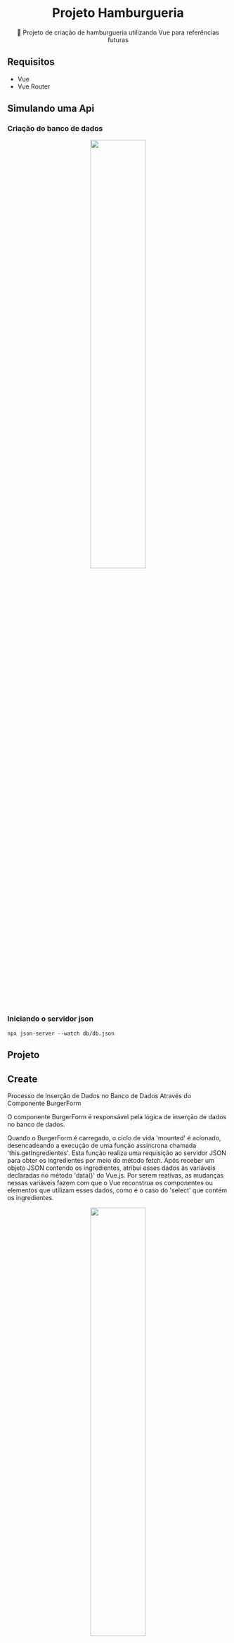 <H1 align="center">Projeto Hamburgueria</H1>
<p align="center">🚀 Projeto de criação de hamburgueria utilizando Vue para referências futuras</p>

## Requisitos
- Vue
- Vue Router


## Simulando uma Api


### Criação do banco de dados

<div align="center">
  <img src="https://github.com/lucasmargui/Vue_Projeto_Hamburgueria/assets/157809964/2c376844-b415-4ae3-a38d-9c483236568f" style="width:50%">
</div>
<br>

### Iniciando o servidor json

```
npx json-server --watch db/db.json
```

## Projeto


## Create 

Processo de Inserção de Dados no Banco de Dados Através do Componente BurgerForm

O componente BurgerForm é responsável pela lógica de inserção de dados no banco de dados.

Quando o BurgerForm é carregado, o ciclo de vida 'mounted' é acionado, desencadeando a execução de uma função assíncrona chamada 'this.getIngredientes'. Esta função realiza uma requisição ao servidor JSON para obter os ingredientes por meio do método fetch. Após receber um objeto JSON contendo os ingredientes, atribui esses dados às variáveis declaradas no método 'data()' do Vue.js. Por serem reativas, as mudanças nessas variáveis fazem com que o Vue reconstrua os componentes ou elementos que utilizam esses dados, como é o caso do 'select' que contém os ingredientes.

<div align="center">
  <img src="https://github.com/lucasmargui/Vue_Projeto_Hamburgueria/assets/157809964/11f74578-2e07-4f4d-9eea-f6129d5bf91a" style="width:50%">
</div>
<br>

Os dados fornecidos nos inputs do formulário são vinculados às variáveis definidas no método "data()" utilizando a diretiva v:model.


<div align="center">
  <img src="https://github.com/lucasmargui/Vue_Projeto_Hamburgueria/assets/157809964/82d1e2b0-8c69-4741-ae2a-0c098e14dd03" style="width:45%">
  <img src="https://github.com/lucasmargui/Vue_Projeto_Hamburgueria/assets/157809964/9fade0d2-3175-443d-826d-a270ef635581" style="width:45%">
</div>
<br>

Quando um formulário é preenchido e o botão de envio é clicado, uma função personalizada chamada "createBurger" é ativada.

```
 <form id="burger-form" method="POST" @submit="createBurger">
```
<br>

No código a seguir, a função "e.preventDefault()" é utilizada para impedir o envio do formulário via método POST, evitando a perda de dados ao atualizar a página. Os valores dos inputs são capturados e armazenados em um objeto chamado "data". Em seguida, esse objeto é convertido em uma string JSON através do método JSON.stringify(data). Posteriormente, é feita uma requisição POST para o servidor JSON previamente criado, na qual o objeto JSON é adicionado ao banco de dados.

<div align="center">
  <img src="https://github.com/lucasmargui/Vue_Projeto_Hamburgueria/assets/157809964/eb171c22-408b-4255-a5cd-e3f7f32e8860" style="width:70%">
</div>


## Read

Processo de leitura de dados no Banco de Dados Através do Componente DashBoard

Quando o BurgerForm é carregado, o ciclo de vida 'mounted' é acionado, desencadeando a execução de uma função assíncrona chamada 'this.getPedidos'. Esta função realiza uma requisição ao servidor JSON para obter os pedidos por meio do método fetch. Após receber um objeto JSON contendo os pedidos, atribui esses dados às variáveis declaradas no método 'data()' do Vue.js. Por serem reativas, as mudanças nessas variáveis fazem com que o Vue reconstrua os componentes ou elementos que utilizam esses dados, como atualização da lista. Ao término, a função 'this.getStatus' é invocada, representando uma estrutura tabular simulada na qual são registrados os identificadores dos pedidos juntamente com seus respectivos estados.

<div align="center">
  <img src="https://github.com/lucasmargui/Vue_Projeto_Hamburgueria/assets/157809964/627140a4-05c4-495a-9c92-ebdf974905ad" style="width:90%">
</div>


## Update

- const option = event.target.value; : Aqui, a função extrai o valor selecionado do evento event

- const dataJson = JSON.stringify({status: option});: O valor selecionado é então convertido em formato JSON e colocado dentro de um objeto com a chave "status". Este objeto JSON é convertido em uma string usando JSON.stringify().

- const req = await fetch(http://localhost:3000/burgers/${id} : A função fetch()é usada para fazer uma requisição PATCH para o servidor local, onde o recurso de atualização de hambúrgueres está localizado. A URL é construída com base no ID fornecido. O ${id} é substituído pelo valor do parâmetro id passado para a função.

- const res = await req.json(): Uma vez que a requisição é completada, o resultado é extraído da resposta (response) usando o método json(), que converte os dados da resposta em um objeto JavaScript.


<div align="center">
  <img src="https://github.com/lucasmargui/Vue_Projeto_Hamburgueria/assets/157809964/dff8e24d-1f6d-411e-b66a-9f218899847e" style="width:90%">
</div>


## Delete


- Dentro da função, há uma chamada para fetch, que é uma API nativa do navegador para fazer requisições HTTP. Essa chamada envia uma requisição DELETE para o endpoint http://localhost:3000/burgers/${id}. O ${id} é substituído pelo valor do parâmetro id passado para a função. Essa requisição DELETE é para remover um recurso (nesse caso, um "hambúrguer") do servidor.

 - Após o envio da requisição DELETE, a função aguarda a resposta usando await e a converte para JSON usando req.json().

- O resultado da conversão para JSON é armazenado na variável res.

- Após obter a resposta do servidor e converter para JSON, a função chama this.getPedidos(). Presumivelmente, getPedidos() é uma função que busca novamente os pedidos (ou recursos relacionados) após a remoção do hambúrguer, atualizando assim a interface do usuário ou o estado da aplicação com os dados atualizados.


  <div align="center">
  <img src="https://github.com/lucasmargui/Vue_Projeto_Hamburgueria/assets/157809964/d2a62472-7510-4af1-94f0-afb4fcb18ff0" style="width:90%">
</div>



## Resultado 

<div align="center">
  <h2> Criação de Hambúrguer </h2>
 
  <img src="https://github.com/lucasmargui/Vue_Projeto_Hamburgueria/assets/157809964/94ddc0ea-6359-453d-b154-fdb565880281" style="width:90%">
</div>

<div align="center">
  <h2> Pedidos </h2>
 
  <img src="https://github.com/lucasmargui/Vue_Projeto_Hamburgueria/assets/157809964/0d3fb8bd-8d3f-46d3-b01e-2361ee4da467" style="width:90%">
</div>


























